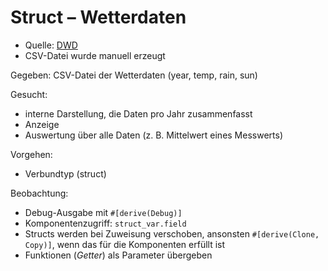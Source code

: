 # Struct – Wetterdaten

- Quelle: [DWD](https://www.dwd.de/DE/leistungen/zeitreihen/zeitreihen.html)
- CSV-Datei wurde manuell erzeugt

Gegeben: CSV-Datei der Wetterdaten (year, temp, rain, sun)

Gesucht:
- interne Darstellung, die Daten pro Jahr zusammenfasst
- Anzeige
- Auswertung über alle Daten (z. B. Mittelwert eines Messwerts)

Vorgehen:
- Verbundtyp (struct)

Beobachtung:
- Debug-Ausgabe mit `#[derive(Debug)]`
- Komponentenzugriff: `struct_var.field`
- Structs werden bei Zuweisung verschoben,
  ansonsten `#[derive(Clone, Copy)]`, wenn das für die Komponenten
  erfüllt ist
- Funktionen (*Getter*) als Parameter übergeben
